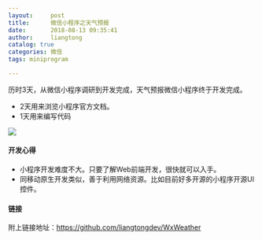 ```yaml
---
layout:     post
title:      微信小程序之天气预报
date:       2018-08-13 09:35:41
author:     liangtong
catalog: true
categories: 微信
tags: miniprogram

---
```



历时3天，从微信小程序调研到开发完成，天气预报微信小程序终于开发完成。

 + 2天用来浏览小程序官方文档。
 + 1天用来编写代码


![](https://github.com/liangtongdev/WxWeather/blob/master/screenshot.png)



#### 开发心得

 + 小程序开发难度不大。只要了解Web前端开发，很快就可以入手。
 + 同移动原生开发类似，善于利用网络资源。比如目前好多开源的小程序开源UI控件。 


#### 链接

附上链接地址：https://github.com/liangtongdev/WxWeather


